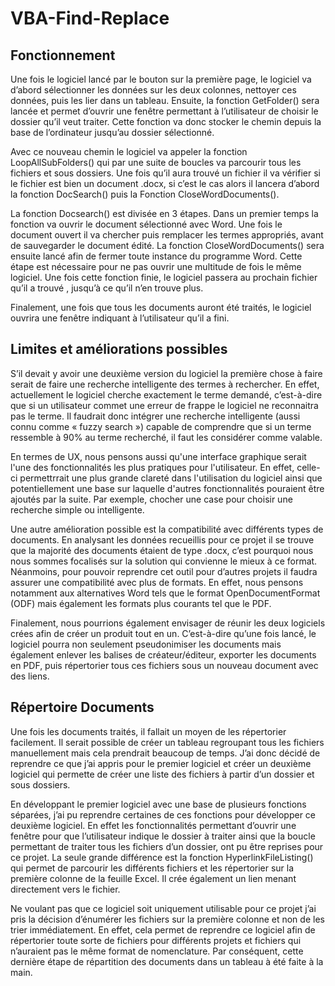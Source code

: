 # VBA-Find-Replace

## Fonctionnement
Une fois le logiciel lancé par le bouton sur la première page, le logiciel va d’abord sélectionner les données sur les deux colonnes, nettoyer ces données, puis les lier dans un tableau. Ensuite,  la fonction GetFolder() sera lancée et permet d’ouvrir une fenêtre permettant à l’utilisateur de choisir le dossier qu’il veut traiter. Cette fonction va donc stocker le chemin depuis la base de l’ordinateur jusqu’au dossier sélectionné. 

Avec ce nouveau chemin le logiciel va appeler la fonction LoopAllSubFolders() qui par une suite de boucles va parcourir tous les fichiers et sous dossiers. Une fois qu’il aura trouvé un fichier il va vérifier si le fichier est bien un document .docx, si c’est le cas alors il lancera d’abord la fonction DocSearch() puis la Fonction CloseWordDocuments().

La fonction Docsearch() est divisée en 3 étapes. Dans un premier temps la fonction va ouvrir le document sélectionné avec Word. Une fois le document ouvert il va chercher puis remplacer les termes appropriés, avant de sauvegarder le document édité. La fonction CloseWordDocuments() sera ensuite lancé afin de fermer toute instance du programme Word. Cette étape est nécessaire pour ne pas ouvrir une multitude de fois le même logiciel. Une fois cette fonction finie, le logiciel passera au prochain fichier qu’il a trouvé , jusqu’à ce qu’il n’en trouve plus.

Finalement, une fois que tous les documents auront été traités, le logiciel ouvrira une fenêtre indiquant à l’utilisateur qu’il a fini. 

## Limites et améliorations possibles
S’il devait y avoir une deuxième version du logiciel la première chose à faire serait de faire une recherche intelligente des termes à rechercher. En effet, actuellement le logiciel cherche exactement le terme demandé, c’est-à-dire que si un utilisateur commet une erreur de frappe le logiciel ne reconnaitra pas le terme.  Il faudrait donc intégrer une recherche intelligente (aussi connu comme « fuzzy search ») capable de comprendre que si un terme ressemble à 90% au terme recherché,  il faut les considérer comme valable.

En termes de UX, nous pensons aussi qu'une interface graphique serait l'une des fonctionnalités les plus pratiques pour l'utilisateur. En effet, celle-ci permettrrait une plus grande clareté dans l'utilisation du logiciel ainsi que potentiellement une base sur laquelle d'autres fonctionnalités pouraient être ajoutés par la suite. Par exemple, chocher une case pour choisir une recherche simple ou intelligente. 

Une autre amélioration possible est la compatibilité avec différents types de documents. En analysant les données recueillis pour ce projet il se trouve que la majorité des documents étaient de type .docx, c’est pourquoi nous nous sommes focalisés sur la solution qui convienne le mieux à ce format. Néanmoins, pour pouvoir reprendre cet outil pour d’autres projets il faudra assurer une compatibilité avec plus de formats. En effet, nous pensons notamment aux alternatives Word tels que le format OpenDocumentFormat (ODF) mais également les formats plus courants tel que le PDF. 

Finalement, nous pourrions également envisager de réunir les deux logiciels crées afin de créer un produit tout en un. C’est-à-dire qu’une fois lancé, le logiciel pourra non seulement pseudonimiser les documents mais également enlever les balises de créateur/éditeur, exporter les documents en PDF, puis répertorier tous ces fichiers sous un nouveau document avec des liens. 


## Répertoire Documents

Une fois les documents traités, il fallait un moyen de les répertorier facilement. Il serait possible de créer un tableau regroupant tous les fichiers manuellement mais cela prendrait beaucoup de temps. J’ai donc décidé de reprendre ce que j’ai appris pour le premier logiciel et créer un deuxième logiciel qui permette de créer une liste des fichiers à partir d’un dossier et sous dossiers. 

En développant le premier logiciel avec une base de plusieurs fonctions séparées, j’ai pu reprendre certaines de ces fonctions pour développer ce deuxième logiciel. En effet les fonctionnalités permettant d’ouvrir une fenêtre pour que l’utilisateur indique le dossier à traiter ainsi que la boucle permettant de traiter tous les fichiers d’un dossier, ont pu être reprises pour ce projet. La seule grande différence est la fonction HyperlinkFileListing() qui permet de parcourir les différents fichiers et les répertorier sur la première colonne de la feuille Excel. Il crée également un lien menant directement vers le fichier. 

Ne voulant pas que ce logiciel soit uniquement utilisable pour ce projet j’ai pris la décision d’énumérer les fichiers sur la première colonne et non de les trier immédiatement. En effet, cela permet de reprendre ce logiciel afin de répertorier toute sorte de fichiers pour différents projets et fichiers qui n’auraient pas le même format de nomenclature. Par conséquent, cette dernière étape de répartition des documents dans un tableau à été faite à la main. 
